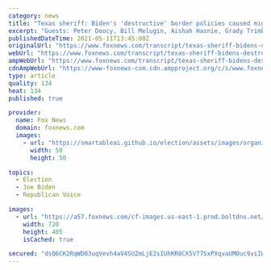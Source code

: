 ```yaml
---
category: news
title: "Texas sheriff: Biden's 'destructive' border policies caused migrant surge"
excerpt: "Guests: Peter Doocy, Bill Melugin, Aishah Hasnie, Grady Trimble, Donald Swartz, Sarah Westwood, Patrice Onwuka, Robert Patillo, Barry Loudermilk, A.J. Louderback, Chris Swecker, Jared Max, Amy Myers J"
publishedDateTime: 2021-05-11T13:45:00Z
originalUrl: "https://www.foxnews.com/transcript/texas-sheriff-bidens-destructive-border-policies-caused-migrant-surge"
webUrl: "https://www.foxnews.com/transcript/texas-sheriff-bidens-destructive-border-policies-caused-migrant-surge"
ampWebUrl: "https://www.foxnews.com/transcript/texas-sheriff-bidens-destructive-border-policies-caused-migrant-surge.amp"
cdnAmpWebUrl: "https://www-foxnews-com.cdn.ampproject.org/c/s/www.foxnews.com/transcript/texas-sheriff-bidens-destructive-border-policies-caused-migrant-surge.amp"
type: article
quality: 134
heat: 134
published: true

provider:
  name: Fox News
  domain: foxnews.com
  images:
    - url: "https://smartableai.github.io/election/assets/images/organizations/foxnews.com-50x50.jpg"
      width: 50
      height: 50

topics:
  - Election
  - Joe Biden
  - Republican Voice

images:
  - url: "https://a57.foxnews.com/cf-images.us-east-1.prod.boltdns.net/v1/static/694940094001/724a4e71-2fd6-4bb8-ad45-36c1ee8a7498/e46cbc30-44d5-4313-840c-c715d542e755/1280x720/match/720/405/image.jpg?ve=1&tl=1"
    width: 720
    height: 405
    isCached: true

secured: "dsQ6CK2RqWD03uqVevh4aV4SUZmLjE2sIUhKR8CX5V77SxPXqvaUMOuc9viIWwsOn/MiJMqiA6J+0Siqb9SB1XQVnh42o+OsB5WJ9UdRG7ANpYJotXQLIn5Ek6IkkZ0xl1Bb25mbUkDXqFa3rhN3xbZHjwBcdl7oUzyLY/JpbOsaXJcsRyJvhyFnrDEFk+HCGCPBJGUTasFZCngJNSyLYqiTCqFw87HAefL50pKHVgM0qaF3onLReRPf1NoaoWG2fe5JxzTNidSJIUc+r7unfy986v9/eNMEiGFM46qctvrCM53XvvlsD68fu+FQ5keHsKDn1AntDazfZYPFTALgeoZM6ifnK+fa/RKkAZKeilc=;kSoSVL+YKRS5wcjNt4XINg=="
---
```


